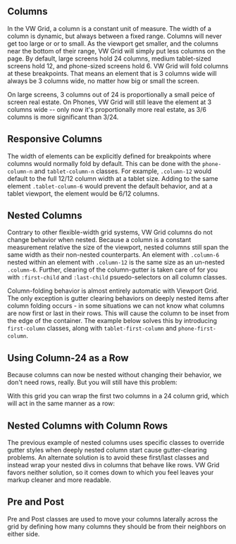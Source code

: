
## Columns
In the VW Grid, a column is a constant unit of measure. The width of a column is dynamic, but always between a fixed range. Columns will never get too large or or to small. As the viewport get smaller, and the columns near the bottom of their range, VW Grid will simply put less columns on the page. By default, large screens hold 24 columns, medium tablet-sized screens hold 12, and phone-sized screens hold 6. VW Grid will fold columns at these breakpoints. That means an element that is 3 columns wide will always be 3 columns wide, no matter how big or small the screen.

On large screens, 3 columns out of 24 is proportionally a small peice of screen real estate. On Phones, VW Grid will still leave the element at 3 columns wide -- only now it's proportionally more real estate, as 3/6 columns is more significant than 3/24.

<!-- D E M O -->

## Responsive Columns
The width of elements can be explicitly defined for breakpoints where columns would normally fold by default. This can be done with the `phone-column-n` and `tablet-column-n` classes. For example, `.column-12` would default to the full 12/12 column width at a tablet size. Adding to the same element `.tablet-column-6` would prevent the default behavior, and at a tablet viewport, the element would be 6/12 columns.

<!-- D E M O -->

## Nested Columns
Contrary to other flexible-width grid systems, VW Grid columns do not change behavior when nested. Because a column is a constant measurement relative the size of the viewport, nested columns still span the same width as their non-nested counterparts. An element with `.column-6` nested within an element with `.column-12` is the same size as an un-nested `.column-6`. Further, clearing of the column-gutter is taken care of for you with `:first-child` and `:last-child` psuedo-selectors on all column classes.

Column-folding behavior is almost entirely automatic with Viewport Grid. The only exception is gutter clearing behaviors on deeply nested items after column folding occurs - in some situations we can not know what columns are now first or last in their rows. This will cause the column to be inset from the edge of the container. The example below solves this by introducing `first-column` classes, along with `tablet-first-column` and `phone-first-column`.

<!-- D E M O -->

## Using Column-24 as a Row
Because columns can now be nested without changing their behavior, we don't need rows, really. But you will still have this problem:

<!-- D E M O -->

With this grid you can wrap the first two columns in a 24 column grid, which will act in the same manner as a row:

<!-- D E M O -->

## Nested Columns with Column Rows
The previous example of nested columns uses specific classes to override gutter styles when deeply nested column start cause gutter-clearing problems. An alternate solution is to avoid these first/last classes and instead wrap your nested divs in columns that behave like rows. VW Grid favors neither solution, so it comes down to which you feel leaves your markup cleaner and more readable.

<!-- D E M O -->

## Pre and Post
Pre and Post classes are used to move your columns laterally across the grid by defining how many columns they should be from their neighbors on either side.
